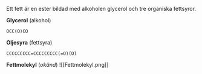 Ett fett är en ester bildad med alkoholen glycerol och tre organiska fettsyror.

**Glycerol** (alkohol)
```smiles
OCC(O)CO
```

**Oljesyra** (fettsyra)
```smiles
CCCCCCCCC=CCCCCCCCC(=O)(O)
```
**Fettmolekyl** (*okänd*)
![[Fettmolekyl.png]]